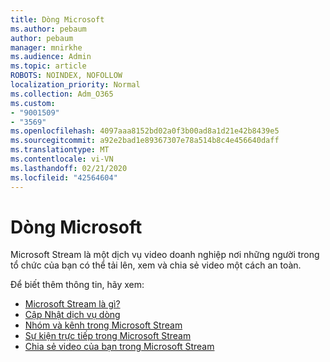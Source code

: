 ```yaml
---
title: Dòng Microsoft
ms.author: pebaum
author: pebaum
manager: mnirkhe
ms.audience: Admin
ms.topic: article
ROBOTS: NOINDEX, NOFOLLOW
localization_priority: Normal
ms.collection: Adm_O365
ms.custom:
- "9001509"
- "3569"
ms.openlocfilehash: 4097aaa8152bd02a0f3b00ad8a1d21e42b8439e5
ms.sourcegitcommit: a92e2bad1e89367307e78a514b8c4e456640daff
ms.translationtype: MT
ms.contentlocale: vi-VN
ms.lasthandoff: 02/21/2020
ms.locfileid: "42564604"
---
```

# <a name="microsoft-stream"></a>Dòng Microsoft

Microsoft Stream là một dịch vụ video doanh nghiệp nơi những người trong tổ chức của bạn có thể tải lên, xem và chia sẻ video một cách an toàn. 

Để biết thêm thông tin, hãy xem:

- [Microsoft Stream là gì?](https://docs.microsoft.com/en-us/stream/overview)
- [Cập Nhật dịch vụ dòng](https://techcommunity.microsoft.com/t5/microsoft-stream-service-updates/bd-p/StreamAnnouncements)
- [Nhóm và kênh trong Microsoft Stream](https://docs.microsoft.com/en-us/stream/groups-channels-organization)
- [Sự kiện trực tiếp trong Microsoft Stream](https://docs.microsoft.com/en-us/stream/live-event-overview)
- [Chia sẻ video của bạn trong Microsoft Stream](https://docs.microsoft.com/en-us/stream/portal-share-video)